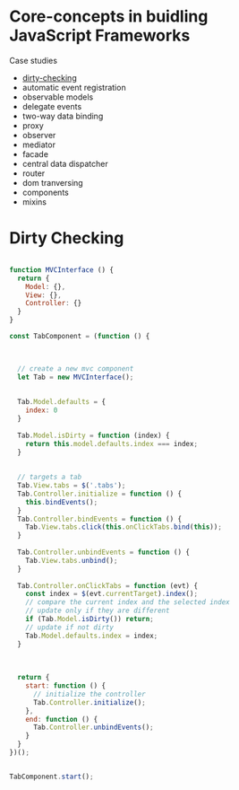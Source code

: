 # Core-concepts in buidling JavaScript Frameworks

Case studies

+ [dirty-checking](#user-content-dirty-checking)
+ automatic event registration
+ observable models
+ delegate events
+ two-way data binding
+ proxy
+ observer
+ mediator
+ facade
+ central data dispatcher
+ router
+ dom tranversing
+ components
+ mixins


# Dirty Checking

```javascript

function MVCInterface () {
  return {
    Model: {},
    View: {},
    Controller: {}
  }
}

const TabComponent = (function () {


  
  // create a new mvc component
  let Tab = new MVCInterface();
  
  
  Tab.Model.defaults = {
    index: 0
  }
  
  Tab.Model.isDirty = function (index) {
    return this.model.defaults.index === index;
  }
  
  
  // targets a tab
  Tab.View.tabs = $('.tabs');
  Tab.Controller.initialize = function () {
    this.bindEvents();
  }
  Tab.Controller.bindEvents = function () {
    Tab.View.tabs.click(this.onClickTabs.bind(this));
  } 
  
  Tab.Controller.unbindEvents = function () {
    Tab.View.tabs.unbind();
  }
  
  Tab.Controller.onClickTabs = function (evt) {
    const index = $(evt.currentTarget).index();
    // compare the current index and the selected index
    // update only if they are different
    if (Tab.Model.isDirty()) return;
    // update if not dirty
    Tab.Model.defaults.index = index;
  }
  
  
  
  return {
    start: function () {
      // initialize the controller
      Tab.Controller.initialize();
    },
    end: function () {
      Tab.Controller.unbindEvents();
    }
  }
})();


TabComponent.start();

```
